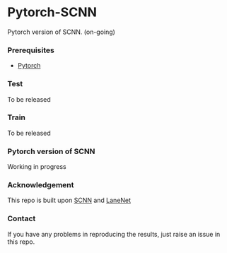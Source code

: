 # Pytorch-SCNN
Pytorch version of SCNN. (on-going)

### Prerequisites
- [Pytorch](https://pytorch.org/)

### Test
To be released

### Train
To be released

### Pytorch version of SCNN
Working in progress

### Acknowledgement
This repo is built upon [SCNN](https://github.com/XingangPan/SCNN) and [LaneNet](https://github.com/MaybeShewill-CV/lanenet-lane-detection)

### Contact
If you have any problems in reproducing the results, just raise an issue in this repo.
